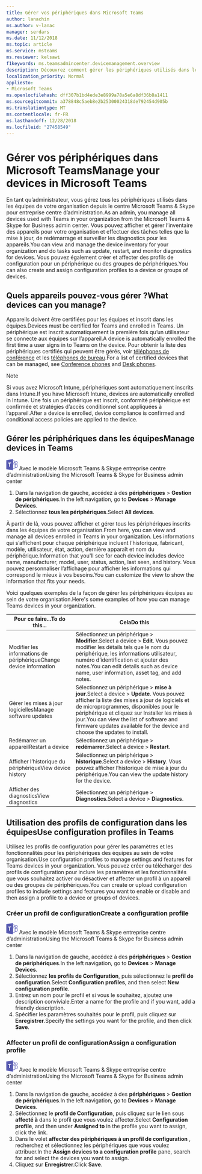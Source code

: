 ```yaml
---
title: Gérer vos périphériques dans Microsoft Teams
author: lanachin
ms.author: v-lanac
manager: serdars
ms.date: 11/12/2018
ms.topic: article
ms.service: msteams
ms.reviewer: kelsawi
f1keywords: ms.teamsadmincenter.devicemanagement.overview
description: Découvrez comment gérer les périphériques utilisés dans les équipes de votre organisation.
localization_priority: Normal
appliesto:
- Microsoft Teams
ms.openlocfilehash: dff307b1bd4ede3e8999a78a5e6a8df36b8a1411
ms.sourcegitcommit: a378848c5aeb8e2b25300024318de792454d905b
ms.translationtype: MT
ms.contentlocale: fr-FR
ms.lasthandoff: 12/28/2018
ms.locfileid: "27458549"
---
```

# <a name="manage-your-devices-in-microsoft-teams"></a><span data-ttu-id="21f6c-103">Gérer vos périphériques dans Microsoft Teams</span><span class="sxs-lookup"><span data-stu-id="21f6c-103">Manage your devices in Microsoft Teams</span></span>

 <span data-ttu-id="21f6c-104">En tant qu’administrateur, vous gérez tous les périphériques utilisés dans les équipes de votre organisation depuis le centre Microsoft Teams & Skype pour entreprise centre d’administration.</span><span class="sxs-lookup"><span data-stu-id="21f6c-104">As an admin, you manage all devices used with Teams in your organization from the Microsoft Teams & Skype for Business admin center.</span></span> <span data-ttu-id="21f6c-105">Vous pouvez afficher et gérer l’inventaire des appareils pour votre organisation et effectuer des tâches telles que la mise à jour, de redémarrage et surveiller les diagnostics pour les appareils.</span><span class="sxs-lookup"><span data-stu-id="21f6c-105">You can view and manage the device inventory for your organization and do tasks such as update, restart, and monitor diagnostics for devices.</span></span> <span data-ttu-id="21f6c-106">Vous pouvez également créer et affecter des profils de configuration pour un périphérique ou des groupes de périphériques.</span><span class="sxs-lookup"><span data-stu-id="21f6c-106">You can also create and assign configuration profiles to a device or groups of devices.</span></span> 

## <a name="what-devices-can-you-manage"></a><span data-ttu-id="21f6c-107">Quels appareils pouvez-vous gérer ?</span><span class="sxs-lookup"><span data-stu-id="21f6c-107">What devices can you manage?</span></span>
<span data-ttu-id="21f6c-108">Appareils doivent être certifiées pour les équipes et inscrit dans les équipes.</span><span class="sxs-lookup"><span data-stu-id="21f6c-108">Devices must be certified for Teams and enrolled in Teams.</span></span> <span data-ttu-id="21f6c-109">Un périphérique est inscrit automatiquement la première fois qu’un utilisateur se connecte aux équipes sur l’appareil.</span><span class="sxs-lookup"><span data-stu-id="21f6c-109">A device is automatically enrolled the first time a user signs in to Teams on the device.</span></span> <span data-ttu-id="21f6c-110">Pour obtenir la liste des périphériques certifiés qui peuvent être gérés, voir [téléphones de conférence](https://products.office.com/en-us/microsoft-teams/across-devices/devices/category?categoryid=ddb1bc66-7499-4823-8d2b-a2c6dbe4f716) et les [téléphones de bureau](https://products.office.com/en-us/microsoft-teams/across-devices/devices/category?categoryid=c6536b33-f554-4b55-bd3d-c98733ebc017&page=1&filters=).</span><span class="sxs-lookup"><span data-stu-id="21f6c-110">For a list of certified devices that can be managed, see [Conference phones](https://products.office.com/en-us/microsoft-teams/across-devices/devices/category?categoryid=ddb1bc66-7499-4823-8d2b-a2c6dbe4f716) and [Desk phones](https://products.office.com/en-us/microsoft-teams/across-devices/devices/category?categoryid=c6536b33-f554-4b55-bd3d-c98733ebc017&page=1&filters=).</span></span>

> [!NOTE]
> <span data-ttu-id="21f6c-111">Si vous avez Microsoft Intune, périphériques sont automatiquement inscrits dans Intune.</span><span class="sxs-lookup"><span data-stu-id="21f6c-111">If you have Microsoft Intune, devices are automatically enrolled in Intune.</span></span> <span data-ttu-id="21f6c-112">Une fois un périphérique est inscrit, conformité périphérique est confirmée et stratégies d’accès conditionnel sont appliquées à l’appareil.</span><span class="sxs-lookup"><span data-stu-id="21f6c-112">After a device is enrolled, device compliance is confirmed and conditional access policies are applied to the device.</span></span> 

## <a name="manage-devices-in-teams"></a><span data-ttu-id="21f6c-113">Gérer les périphériques dans les équipes</span><span class="sxs-lookup"><span data-stu-id="21f6c-113">Manage devices in Teams</span></span>

![les équipes-logo-30x30.png](media/teams-logo-30x30.png) <span data-ttu-id="21f6c-115">Avec le modèle Microsoft Teams & Skype entreprise centre d’administration</span><span class="sxs-lookup"><span data-stu-id="21f6c-115">Using the Microsoft Teams & Skype for Business admin center</span></span>

1. <span data-ttu-id="21f6c-116">Dans la navigation de gauche, accédez à des **périphériques** > **Gestion de périphériques**.</span><span class="sxs-lookup"><span data-stu-id="21f6c-116">In the left navigation, go to **Devices** > **Manage Devices**.</span></span>
2. <span data-ttu-id="21f6c-117">Sélectionnez **tous les périphériques**.</span><span class="sxs-lookup"><span data-stu-id="21f6c-117">Select **All devices**.</span></span>  

 <span data-ttu-id="21f6c-118">À partir de là, vous pouvez afficher et gérer tous les périphériques inscrits dans les équipes de votre organisation.</span><span class="sxs-lookup"><span data-stu-id="21f6c-118">From here, you can view and manage all devices enrolled in Teams in your organization.</span></span> <span data-ttu-id="21f6c-119">Les informations qui s’affichent pour chaque périphérique incluent l’historique, fabricant, modèle, utilisateur, état, action, dernière apparaît et nom du périphérique.</span><span class="sxs-lookup"><span data-stu-id="21f6c-119">Information that you'll see for each device includes device name, manufacturer, model, user, status, action, last seen, and history.</span></span> <span data-ttu-id="21f6c-120">Vous pouvez personnaliser l’affichage pour afficher les informations qui correspond le mieux à vos besoins.</span><span class="sxs-lookup"><span data-stu-id="21f6c-120">You can customize the view to show the information that fits your needs.</span></span>

 <span data-ttu-id="21f6c-121">Voici quelques exemples de la façon de gérer les périphériques équipes au sein de votre organisation.</span><span class="sxs-lookup"><span data-stu-id="21f6c-121">Here's some examples of how you can manage Teams devices in your organization.</span></span>  
    
|<span data-ttu-id="21f6c-122">Pour ce faire...</span><span class="sxs-lookup"><span data-stu-id="21f6c-122">To do this...</span></span>  |<span data-ttu-id="21f6c-123">Cela</span><span class="sxs-lookup"><span data-stu-id="21f6c-123">Do this</span></span> |
|---------|---------|
|<span data-ttu-id="21f6c-124">Modifier les informations de périphérique</span><span class="sxs-lookup"><span data-stu-id="21f6c-124">Change device information</span></span>   | <span data-ttu-id="21f6c-125">Sélectionnez un périphérique > **Modifier**.</span><span class="sxs-lookup"><span data-stu-id="21f6c-125">Select a device > **Edit**.</span></span> <span data-ttu-id="21f6c-126">Vous pouvez modifier les détails tels que le nom du périphérique, les informations utilisateur, numéro d’identification et ajouter des notes.</span><span class="sxs-lookup"><span data-stu-id="21f6c-126">You can edit details such as device name, user information, asset tag, and add notes.</span></span>     |
|<span data-ttu-id="21f6c-127">Gérer les mises à jour logicielles</span><span class="sxs-lookup"><span data-stu-id="21f6c-127">Manage software updates</span></span>   |<span data-ttu-id="21f6c-128">Sélectionnez un périphérique > **mise à jour**.</span><span class="sxs-lookup"><span data-stu-id="21f6c-128">Select a device > **Update**.</span></span> <span data-ttu-id="21f6c-129">Vous pouvez afficher la liste des mises à jour de logiciels et de microprogrammes, disponibles pour le périphérique et cliquez sur Installer les mises à jour.</span><span class="sxs-lookup"><span data-stu-id="21f6c-129">You can view the list of software and firmware updates available for the device and choose the updates to install.</span></span>    |
|<span data-ttu-id="21f6c-130">Redémarrer un appareil</span><span class="sxs-lookup"><span data-stu-id="21f6c-130">Restart a device</span></span>   |<span data-ttu-id="21f6c-131">Sélectionnez un périphérique > **redémarrer**.</span><span class="sxs-lookup"><span data-stu-id="21f6c-131">Select a device > **Restart**.</span></span>          |
|<span data-ttu-id="21f6c-132">Afficher l’historique du périphérique</span><span class="sxs-lookup"><span data-stu-id="21f6c-132">View device history</span></span>  | <span data-ttu-id="21f6c-133">Sélectionnez un périphérique > **historique**.</span><span class="sxs-lookup"><span data-stu-id="21f6c-133">Select a device > **History**.</span></span> <span data-ttu-id="21f6c-134">Vous pouvez afficher l’historique de mise à jour du périphérique.</span><span class="sxs-lookup"><span data-stu-id="21f6c-134">You can view the update history for the device.</span></span>     |
|<span data-ttu-id="21f6c-135">Afficher des diagnostics</span><span class="sxs-lookup"><span data-stu-id="21f6c-135">View diagnostics</span></span>  | <span data-ttu-id="21f6c-136">Sélectionnez un périphérique > **Diagnostics**.</span><span class="sxs-lookup"><span data-stu-id="21f6c-136">Select a device > **Diagnostics**.</span></span>        |

## <a name="use-configuration-profiles-in-teams"></a><span data-ttu-id="21f6c-137">Utilisation des profils de configuration dans les équipes</span><span class="sxs-lookup"><span data-stu-id="21f6c-137">Use configuration profiles in Teams</span></span>

<span data-ttu-id="21f6c-138">Utilisez les profils de configuration pour gérer les paramètres et les fonctionnalités pour les périphériques des équipes au sein de votre organisation.</span><span class="sxs-lookup"><span data-stu-id="21f6c-138">Use configuration profiles to manage settings and features for Teams devices in your organization.</span></span> <span data-ttu-id="21f6c-139">Vous pouvez créer ou télécharger des profils de configuration pour inclure les paramètres et les fonctionnalités que vous souhaitez activer ou désactiver et affecter un profil à un appareil ou des groupes de périphériques.</span><span class="sxs-lookup"><span data-stu-id="21f6c-139">You can create or upload configuration profiles to include settings and features you want to enable or disable and then assign a profile to a device or groups of devices.</span></span> 

### <a name="create-a-configuration-profile"></a><span data-ttu-id="21f6c-140">Créer un profil de configuration</span><span class="sxs-lookup"><span data-stu-id="21f6c-140">Create a configuration profile</span></span>

![les équipes-logo-30x30.png](media/teams-logo-30x30.png) <span data-ttu-id="21f6c-142">Avec le modèle Microsoft Teams & Skype entreprise centre d’administration</span><span class="sxs-lookup"><span data-stu-id="21f6c-142">Using the Microsoft Teams & Skype for Business admin center</span></span>

1. <span data-ttu-id="21f6c-143">Dans la navigation de gauche, accédez à des **périphériques** > **Gestion de périphériques**.</span><span class="sxs-lookup"><span data-stu-id="21f6c-143">In the left navigation, go to **Devices** > **Manage Devices**.</span></span>
2. <span data-ttu-id="21f6c-144">Sélectionnez **les profils de Configuration**, puis sélectionnez le **profil de configuration**.</span><span class="sxs-lookup"><span data-stu-id="21f6c-144">Select **Configuration profiles**, and then select **New configuration profile**.</span></span>
3. <span data-ttu-id="21f6c-145">Entrez un nom pour le profil et si vous le souhaitez, ajoutez une description conviviale.</span><span class="sxs-lookup"><span data-stu-id="21f6c-145">Enter a name for the profile and if you want, add a friendly description.</span></span>
4. <span data-ttu-id="21f6c-146">Spécifier les paramètres souhaités pour le profil, puis cliquez sur **Enregistrer**.</span><span class="sxs-lookup"><span data-stu-id="21f6c-146">Specify the settings you want for the profile, and then click **Save**.</span></span>

### <a name="assign-a-configuration-profile"></a><span data-ttu-id="21f6c-147">Affecter un profil de configuration</span><span class="sxs-lookup"><span data-stu-id="21f6c-147">Assign a configuration profile</span></span>

![les équipes-logo-30x30.png](media/teams-logo-30x30.png) <span data-ttu-id="21f6c-149">Avec le modèle Microsoft Teams & Skype entreprise centre d’administration</span><span class="sxs-lookup"><span data-stu-id="21f6c-149">Using the Microsoft Teams & Skype for Business admin center</span></span>

1. <span data-ttu-id="21f6c-150">Dans la navigation de gauche, accédez à des **périphériques** > **Gestion de périphériques**.</span><span class="sxs-lookup"><span data-stu-id="21f6c-150">In the left navigation, go to **Devices** > **Manage Devices**.</span></span>
2. <span data-ttu-id="21f6c-151">Sélectionnez le **profil de Configuration**, puis cliquez sur le lien sous **affecté à** dans le profil que vous voulez affecter.</span><span class="sxs-lookup"><span data-stu-id="21f6c-151">Select **Configuration profile**, and then under **Assigned to** in the profile you want to assign, click the link.</span></span>  
3. <span data-ttu-id="21f6c-152">Dans le volet **affecter des périphériques à un profil de configuration** , recherchez et sélectionnez les périphériques que vous voulez attribuer.</span><span class="sxs-lookup"><span data-stu-id="21f6c-152">In the **Assign devices to a configuration profile** pane, search for and select the devices you want to assign.</span></span>
4. <span data-ttu-id="21f6c-153">Cliquez sur **Enregistrer**.</span><span class="sxs-lookup"><span data-stu-id="21f6c-153">Click **Save**.</span></span>
